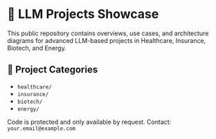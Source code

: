 # 🧠 LLM Projects Showcase

This public repository contains overviews, use cases, and architecture diagrams for advanced LLM-based projects in Healthcare, Insurance, Biotech, and Energy.

## 📁 Project Categories
- `healthcare/`
- `insurance/`
- `biotech/`
- `energy/`

Code is protected and only available by request. Contact: `your.email@example.com`